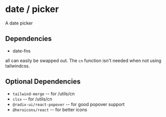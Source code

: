 # date / picker

A date picker

## Dependencies

- date-fns

all can easily be swapped out. The `cn` function isn't needed when not using tailwindcss.

## Optional Dependencies

- `tailwind-merge` -- for /utils/cn
- `clsx` -- for /utils/cn
- `@radix-ui/react-popover` -- for good popover support
- `@heroicons/react` -- for better icons
